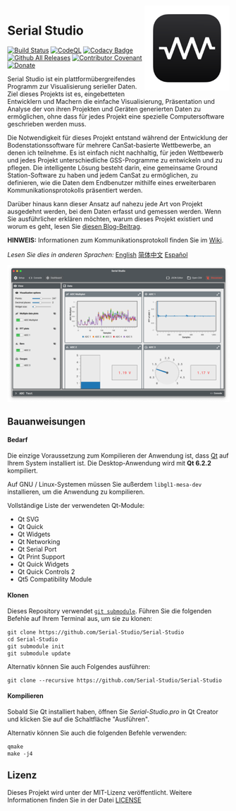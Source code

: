 <a href="#">
    <img width="192px" height="192px" src="/doc/icon.svg" align="right" />
</a>

# Serial Studio

[![Build Status](https://github.com/Serial-Studio/Serial-Studio/workflows/Deploy/badge.svg)](https://github.com/Serial-Studio/Serial-Studio/actions/)
[![CodeQL](https://github.com/Serial-Studio/Serial-Studio/workflows/CodeQL/badge.svg)](https://github.com/Serial-Studio/Serial-Studio/actions?query=workflow%3ACodeQL)
[![Codacy Badge](https://app.codacy.com/project/badge/Grade/4b6f3ce14a684704980fea31d8c1632e)](https://www.codacy.com/gh/Serial-Studio/Serial-Studio/dashboard?utm_source=github.com&amp;utm_medium=referral&amp;utm_content=Serial-Studio/Serial-Studio&amp;utm_campaign=Badge_Grade)
[![Github All Releases](https://img.shields.io/github/downloads/Serial-Studio/Serial-Studio/total.svg)](https://github.com/Serial-Studio/Serial-Studio/releases/)
[![Contributor Covenant](https://img.shields.io/badge/Contributor%20Covenant-v1.4%20adopted-ff69b4.svg)](CODE_OF_CONDUCT.md)
[![Donate](https://img.shields.io/badge/Donate-PayPal-green.svg)](https://www.paypal.com/donate?hosted_button_id=XN68J47QJKYDE)

Serial Studio ist ein plattformübergreifendes Programm zur Visualisierung serieller Daten. Ziel dieses Projekts ist es, eingebetteten Entwicklern und Machern die einfache Visualisierung, Präsentation und Analyse der von ihren Projekten und Geräten generierten Daten zu ermöglichen, ohne dass für jedes Projekt eine spezielle Computersoftware geschrieben werden muss.

Die Notwendigkeit für dieses Projekt entstand während der Entwicklung der Bodenstationssoftware für mehrere CanSat-basierte Wettbewerbe, an denen ich teilnehme. Es ist einfach nicht nachhaltig, für jeden Wettbewerb und jedes Projekt unterschiedliche GSS-Programme zu entwickeln und zu pflegen. Die intelligente Lösung besteht darin, eine gemeinsame Ground Station-Software zu haben und jedem CanSat zu ermöglichen, zu definieren, wie die Daten dem Endbenutzer mithilfe eines erweiterbaren Kommunikationsprotokolls präsentiert werden.

Darüber hinaus kann dieser Ansatz auf nahezu jede Art von Projekt ausgedehnt werden, bei dem Daten erfasst und gemessen werden. Wenn Sie ausführlicher erklären möchten, warum dieses Projekt existiert und worum es geht, lesen Sie [diesen Blog-Beitrag](https://www.alex-spataru.com/blog/introducing-serial-studio).

**HINWEIS:** Informationen zum Kommunikationsprotokoll finden Sie im [Wiki](https://github.com/Serial-Studio/Serial-Studio/wiki/Communication-Protocol).

*Lesen Sie dies in anderen Sprachen:* [English](../README.md) [简体中文](README_ZH.md) [Español](README_ES.md)

![Software usage](mockup.png)

## Bauanweisungen

#### Bedarf

Die einzige Voraussetzung zum Kompilieren der Anwendung ist, dass [Qt](http://www.qt.io/download-open-source/) auf Ihrem System installiert ist. Die Desktop-Anwendung wird mit **Qt 6.2.2** kompiliert.

Auf GNU / Linux-Systemen müssen Sie außerdem `libgl1-mesa-dev` installieren, um die Anwendung zu kompilieren.

Vollständige Liste der verwendeten Qt-Module:

- Qt SVG
- Qt Quick
- Qt Widgets
- Qt Networking
- Qt Serial Port
- Qt Print Support
- Qt Quick Widgets
- Qt Quick Controls 2
- Qt5 Compatibility Module

#### Klonen

Dieses Repository verwendet [`git submodule`](https://git-scm.com/book/en/v2/Git-Tools-Submodules). Führen Sie die folgenden Befehle auf Ihrem Terminal aus, um sie zu klonen:

	git clone https://github.com/Serial-Studio/Serial-Studio
	cd Serial-Studio
	git submodule init
	git submodule update
	
Alternativ können Sie auch Folgendes ausführen:

	git clone --recursive https://github.com/Serial-Studio/Serial-Studio
    
#### Kompilieren

Sobald Sie Qt installiert haben, öffnen Sie *Serial-Studio.pro* in Qt Creator und klicken Sie auf die Schaltfläche "Ausführen".

Alternativ können Sie auch die folgenden Befehle verwenden:

	qmake
	make -j4

## Lizenz

Dieses Projekt wird unter der MIT-Lizenz veröffentlicht. Weitere Informationen finden Sie in der Datei [LICENSE](LICENSE.md)

